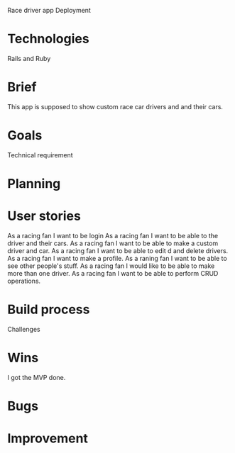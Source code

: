 Race driver app
Deployment


# Technologies
Rails and Ruby

# Brief
This app is supposed to show custom race car drivers and and their cars.

# Goals


Technical requirement


# Planning

# User stories
As a racing fan I want to be login
As a racing fan I want to be able to the driver and their cars.
As a racing fan I want to be able to make a custom driver and car.
As a racing fan I want to be able to edit d and delete drivers.
As a racing fan I want to make a profile.
As a raning fan I want to be able to see other people's stuff.
As a racing fan I would like to be able to make more than one driver.
As a racing fan I want to be able to perform CRUD operations.

# Build process
Challenges

# Wins
I got the MVP done.

# Bugs


# Improvement
